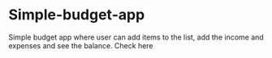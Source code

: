 # Simple-budget-app

Simple budget app where user can add items to the list, add the income and expenses and see the balance. Check here
